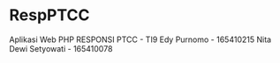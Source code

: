 # RespPTCC
Aplikasi Web PHP
RESPONSI PTCC - TI9
Edy Purnomo - 165410215
Nita Dewi Setyowati - 165410078
